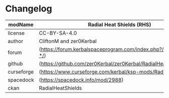# Changelog  
  
| modName    | Radial Heat Shields (RHS)                                        |
| ---------- | ---------------------------------------------------------------- |
| license    | CC-BY-SA-4.0                                                     |
| author     | CliftonM and zer0Kerbal                                          |
| forum      | (https://forum.kerbalspaceprogram.com/index.php?/topic/202945-*/) |
| github     | (https://github.com/zer0Kerbal/zer0Kerbal/RadialHeatShields)     |
| curseforge | (https://www.curseforge.com/kerbal/ksp-mods/RadialHeatShields)   |
| spacedock  | (https://spacedock.info/mod/2988)                                |
| ckan       | RadialHeatShields                                                |
<!-- 
changelog.md v1.1.1.1
modname
created: 01 Aug 2016
updated: 05 Mar 2022

——————————————————————————————————————————————————
——— changelog ————————————————————————————————————
——————————————————————————————————————————————————
-->